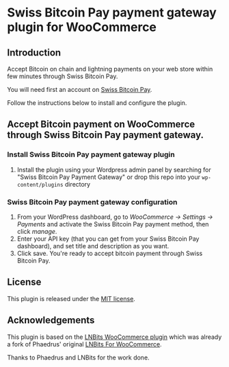 # Swiss Bitcoin Pay payment gateway plugin for WooCommerce

## Introduction

Accept Bitcoin on chain and lightning payments on your web store within few minutes through Swiss Bitcoin Pay.

You will need first an account on [Swiss Bitcoin Pay](https://swiss-bitcoin-pay.ch/).

Follow the instructions below to install and configure the plugin.

## Accept Bitcoin payment on WooCommerce through Swiss Bitcoin Pay payment gateway.

### Install Swiss Bitcoin Pay payment gateway plugin
1. Install the plugin using your Wordpress admin panel by searching for "Swiss Bitcoin Pay Payment Gateway" or drop this repo into your `wp-content/plugins` directory

### Swiss Bitcoin Pay payment gateway configuration
1. From your WordPress dashboard, go to _WooCommerce -> Settings -> Payments_ and activate the Swiss Bitcoin Pay payment method, then click _manage_.
1. Enter your API key (that you can get from your Swiss Bitcoin Pay dashboard), and set title and description as you want.
1. Click save. You're ready to accept bitcoin payment through Swiss Bitcoin Pay.

## License
This plugin is released under the [MIT license](https://github.com/SwissBitcoinPay/woocommerce-plugin/blob/main/LICENSE).

## Acknowledgements
This plugin is based on the [LNBits WooCommerce plugin](https://github.com/lnbits/woocommerce-payment-gateway) which was already a fork of Phaedrus' original [LNBits For WooCommerce](https://gitlab.com/sovereign-individuals/lnbits-for-woocommerce).

Thanks to Phaedrus and LNBits for the work done.
